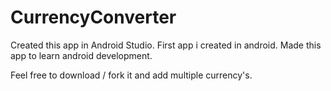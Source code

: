 # CurrencyConverter

Created this app in Android Studio.
First app i created in android. Made this app to learn android development.

Feel free to download / fork it and add multiple currency's.
